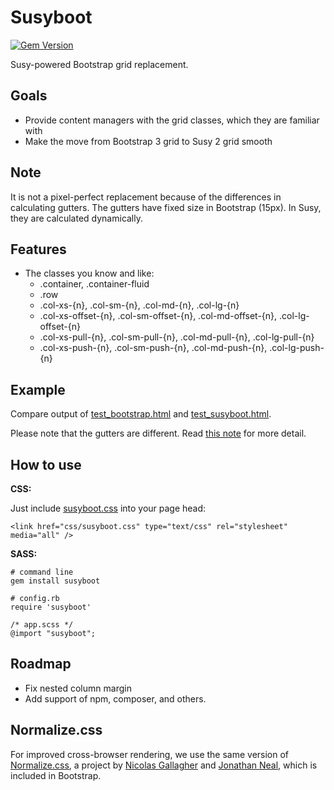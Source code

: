 # Susyboot
[![Gem Version](https://badge.fury.io/rb/susyboot.svg)](https://badge.fury.io/rb/susyboot)

Susy-powered Bootstrap grid replacement.

Goals
---
- Provide content managers with the grid classes, which they are familiar with
- Make the move from Bootstrap 3 grid to Susy 2 grid smooth

Note
---
It is not a pixel-perfect replacement because of the differences in calculating gutters.
The gutters have fixed size in Bootstrap (15px). In Susy, they are calculated dynamically.

Features
---

- The classes you know and like: 
  - .container, .container-fluid
  - .row 
  - .col-xs-{n}, .col-sm-{n}, .col-md-{n}, .col-lg-{n}
  - .col-xs-offset-{n}, .col-sm-offset-{n}, .col-md-offset-{n}, .col-lg-offset-{n}
  - .col-xs-pull-{n}, .col-sm-pull-{n}, .col-md-pull-{n}, .col-lg-pull-{n}
  - .col-xs-push-{n}, .col-sm-push-{n}, .col-md-push-{n}, .col-lg-push-{n}

Example
---
Compare output of [test_bootstrap.html](https://github.com/kkomelin/susyboot/blob/master/examples/test_bootstrap.html) and
[test_susyboot.html](https://github.com/kkomelin/susyboot/blob/master/examples/test_susyboot.html).

Please note that the gutters are different. Read [this note](#note) for more detail.

How to use
---

**CSS:**

Just include [susyboot.css](https://github.com/kkomelin/susyboot/blob/master/css/susyboot.css) into your page head:
```
<link href="css/susyboot.css" type="text/css" rel="stylesheet" media="all" />
```

**SASS:**

```
# command line
gem install susyboot
```

```
# config.rb
require 'susyboot'
```

```
/* app.scss */
@import "susyboot";
```

Roadmap
---
- Fix nested column margin
- Add support of npm, composer, and others.

Normalize.css
---
For improved cross-browser rendering,
we use the same version of [Normalize.css](http://necolas.github.io/normalize.css/),
a project by [Nicolas Gallagher](https://twitter.com/necolas)
and [Jonathan Neal](https://twitter.com/jon_neal), which is included in Bootstrap.
